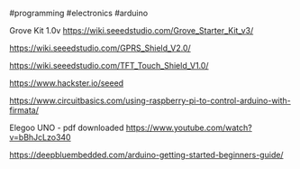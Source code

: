 #programming #electronics #arduino

Grove Kit 1.0v
https://wiki.seeedstudio.com/Grove_Starter_Kit_v3/

https://wiki.seeedstudio.com/GPRS_Shield_V2.0/

https://wiki.seeedstudio.com/TFT_Touch_Shield_V1.0/

https://www.hackster.io/seeed

https://www.circuitbasics.com/using-raspberry-pi-to-control-arduino-with-firmata/

Elegoo UNO - pdf downloaded
https://www.youtube.com/watch?v=bBhJcLzo340

https://deepbluembedded.com/arduino-getting-started-beginners-guide/